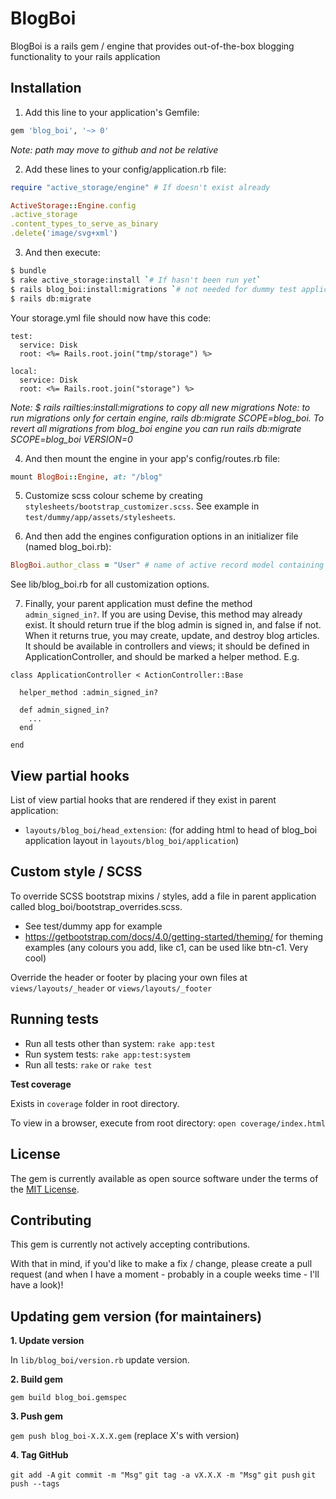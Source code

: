 # BlogBoi

BlogBoi is a rails gem / engine that provides out-of-the-box blogging functionality to your rails application

## Installation

1. Add this line to your application's Gemfile:

```ruby
gem 'blog_boi', '~> 0'
```

_Note: path may move to github and not be relative_

2. Add these lines to your config/application.rb file:

```ruby
require "active_storage/engine" # If doesn't exist already

ActiveStorage::Engine.config
.active_storage
.content_types_to_serve_as_binary
.delete('image/svg+xml')
```

3. And then execute:

```bash
$ bundle
$ rake active_storage:install `# If hasn't been run yet`
$ rails blog_boi:install:migrations `# not needed for dummy test application`
$ rails db:migrate
```

Your storage.yml file should now have this code:

```
test:
  service: Disk
  root: <%= Rails.root.join("tmp/storage") %>

local:
  service: Disk
  root: <%= Rails.root.join("storage") %>
```

_Note: $ rails railties:install:migrations to copy all new migrations_
_Note: to run migrations only for certain engine, rails db:migrate SCOPE=blog_boi. To revert all migrations from blog_boi engine you can run rails db:migrate SCOPE=blog_boi VERSION=0_

4. And then mount the engine in your app's config/routes.rb file:

```ruby
mount BlogBoi::Engine, at: "/blog"
```

5. Customize scss colour scheme by creating `stylesheets/bootstrap_customizer.scss`. See example in `test/dummy/app/assets/stylesheets`.

6. And then add the engines configuration options in an initializer file (named blog_boi.rb):

```ruby
BlogBoi.author_class = "User" # name of active record model containing authors with property called name (for author's name)
```

See lib/blog_boi.rb for all customization options.

7. Finally, your parent application must define the method `admin_signed_in?`. If you are using Devise, this method may already exist. It should return true if the blog admin is signed in, and false if not. When it returns true, you may create, update, and destroy blog articles. It should be available in controllers and views; it should be defined in ApplicationController, and should be marked a helper method. E.g.

```
class ApplicationController < ActionController::Base

  helper_method :admin_signed_in?

  def admin_signed_in?
    ...
  end

end
```

## View partial hooks

List of view partial hooks that are rendered if they exist in parent application:

- `layouts/blog_boi/head_extension`: (for adding html to head of blog_boi application layout in `layouts/blog_boi/application`)

## Custom style / SCSS

To override SCSS bootstrap mixins / styles, add a file in parent application called blog_boi/bootstrap_overrides.scss. 
- See test/dummy app for example
- https://getbootstrap.com/docs/4.0/getting-started/theming/ for theming examples (any colours you add, like c1, can be used like btn-c1. Very cool)

Override the header or footer by placing your own files at `views/layouts/_header` or `views/layouts/_footer`

## Running tests

- Run all tests other than system: `rake app:test`
- Run system tests: `rake app:test:system`
- Run all tests: `rake` or `rake test`

**Test coverage**

Exists in `coverage` folder in root directory.

To view in a browser, execute from root directory: `open coverage/index.html`

## License

The gem is currently available as open source software under the terms of the [MIT License](https://opensource.org/licenses/MIT).

## Contributing

This gem is currently not actively accepting contributions. 

With that in mind, if you'd like to make a fix / change, please create a pull request (and when I have a moment - probably in a couple weeks time - I'll have a look)!

## Updating gem version (for maintainers)

**1. Update version**

In `lib/blog_boi/version.rb` update version.

**2. Build gem**

`gem build blog_boi.gemspec`

**3. Push gem**

`gem push blog_boi-X.X.X.gem` (replace X's with version)

**4. Tag GitHub**

`git add -A`
`git commit -m "Msg"`
`git tag -a vX.X.X -m "Msg"`
`git push`
`git push --tags`